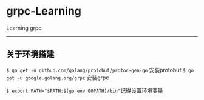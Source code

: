# grpc-Learning
Learning grpc


---

## 关于环境搭建

`$ go get -u github.com/golang/protobuf/protoc-gen-go` 安装protobuf
`$ go get -u google.golang.org/grpc` 安装grpc

`$ export PATH="$PATH:$(go env GOPATH)/bin"`记得设置环境变量
